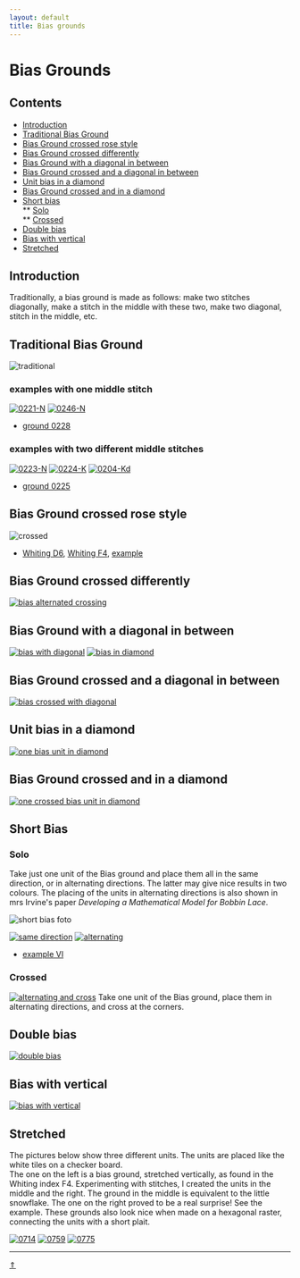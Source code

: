 ```yaml
---
layout: default
title: Bias grounds
---
```


# Bias Grounds

## Contents
* [Introduction](#introduction)
* [Traditional Bias Ground](#traditional-bias-ground)
* [Bias Ground crossed rose style](#bias-ground-crossed-rose-style)
* [Bias Ground crossed differently](#bias-ground-crossed-differently)
* [Bias Ground with a diagonal in between](#bias-ground-with-a-diagonal-in-between)
* [Bias Ground crossed and a diagonal in between](#bias-ground-crossed-and-a-diagonal-in-between)
* [Unit bias in a diamond](#unit-bias-in-a-diamond)
* [Bias Ground crossed and in a diamond](#bias-ground-crossed-and-in-a-diamond)      
* [Short bias](#short-bias)         
** [Solo](#solo)     
** [Crossed](#crossed)
* [Double bias](#double-bias)
* [Bias with vertical](#bias-with-vertical)
* [Stretched](#stretched)

## Introduction
Traditionally, a bias ground is made as follows: make two stitches diagonally, make a stitch in the middle with these two, make two diagonal, stitch in the middle, etc.         

## Traditional Bias Ground
![traditional][p-0221-tr] 
<p style="clear: both"></p>

[p-0221-tr]: ../images/bias/g-bias-tr.svg?align=left "traditional bias ground"

### examples with one middle stitch
[![0221-N][P-0221-N]][T-0221-N]
[![0246-N][P-0246-N]][T-0246-N]


[P-0221-N]: ../images/bias/0221-N.png "traditional"
[P-0246-N]: ../images/bias/0246-N.png

[T-0221-N]: /GroundForge/tiles?patchWidth=12&patchHeight=12&d1=ct&c1=ctct&a1=ctct&d2=ctct&b2=ctct&a2=ct&tile=6-48,86-4&footsideStitch=ctctt&tileStitch=ctct&headsideStitch=ctctt&shiftColsSW=-2&shiftRowsSW=2&shiftColsSE=2&shiftRowsSE=2
[T-0246-N]: /GroundForge/tiles?patchWidth=12&patchHeight=12&d1=ct&c1=ctc&a1=ctct&d2=ctcr&b2=ctct&a2=ct&tile=6-48,86-4&footsideStitch=ctctt&tileStitch=ctct&headsideStitch=ctctt&shiftColsSW=-2&shiftRowsSW=2&shiftColsSE=2&shiftRowsSE=2






* [ground 0228][T-0228-OD]   

[T-0228-OD]: /GroundForge/tiles?patchWidth=12&patchHeight=12&a1=ctc&c1=ctc&d1=tct&a2=tct&b2=ctc&d2=ctc&shiftColsSE=2&shiftRowsSE=2&shiftColsSW=-2&shiftRowsSW=2&tile=6-48,86-4


### examples with two different middle stitches
[![0223-N][P-0223-N]][T-0223-N]
[![0224-K][P-0224-K]][T-0224-K]
[![0204-Kd][P-0204-Kd]][T-0204-Kd]

[P-0223-N]: ../images/bias/0223-N.png
[P-0224-K]: ../images/bias/0224-K.png
[P-0204-Kd]: ../images/bias/0204-Kd.png

[T-0223-N]: /GroundForge/tiles?patchWidth=12&patchHeight=12&d1=ctct&c1=ctct&a1=ctct&d2=ctct&b2=ctct&a2=ct&tile=6-48,86-4&footsideStitch=ctctt&tileStitch=ctct&headsideStitch=ctctt&shiftColsSW=-2&shiftRowsSW=2&shiftColsSE=2&shiftRowsSE=2
[T-0224-K]: /GroundForge/tiles?patchWidth=12&patchHeight=12&d1=tctct&c1=ctc&a1=ctcl&d2=ctc&b2=ctcl&a2=c&tile=6-48,86-4&footsideStitch=ctctt&tileStitch=ctct&headsideStitch=ctctt&shiftColsSW=-2&shiftRowsSW=2&shiftColsSE=2&shiftRowsSE=2
[T-0204-Kd]: /GroundForge/tiles?patchWidth=12&patchHeight=12&d1=c&c1=ctctcl&a1=ctctct&d2=ctct&b2=ctcl&a2=ct&tile=6-48,86-4&footsideStitch=ctctt&tileStitch=ctct&headsideStitch=ctctt&shiftColsSW=-2&shiftRowsSW=2&shiftColsSE=2&shiftRowsSE=2



* [ground 0225][T-0225-L]

[T-0225-L]: /GroundForge/tiles?patchWidth=12&patchHeight=12&d1=tctct&c1=ctc&a1=rrctc&d2=ctc&b2=rrctc&a2=ctc&tile=6-48,86-4&footsideStitch=ctctt&tileStitch=ctct&headsideStitch=ctctt&shiftColsSW=-2&shiftRowsSW=2&shiftColsSE=2&shiftRowsSE=2

##  Bias Ground crossed rose style
![crossed][P-0221-at]
* [Whiting D6][T-wi-D6], [Whiting F4][T-wi-F4], [example][T-0278-KG]

[P-0221-at]: ../images/bias/g-bias-at.svg "tradtional bias crossed"

[T-wi-D6]: /GroundForge/tiles?whiting=D6_P139&patchWidth=12&patchHeight=12&a1=ctct&c1=ctct&d1=ct&a2=ct&b2=ctct&c2=ct&d2=ctct&shiftColsSE=2&shiftRowsSE=2&shiftColsSW=-2&shiftRowsSW=2&tile=8-48,8314
[T-wi-F4]: /GroundForge/tiles?whiting=F4_P180&patchWidth=12&patchHeight=12&a1=ctcrrctc&c1=ctcllctc&d1=ctc&a2=ctc&b2=ctc&c2=ctc&d2=ctc&shiftColsSE=2&shiftRowsSE=2&shiftColsSW=-2&shiftRowsSW=2&tile=8-48,8314
[T-0278-KG]: /GroundForge/tiles?patchWidth=12&patchHeight=12&a1=ctc&c1=ctc&d1=c&a2=c&b2=ctct&c2=c&d2=tctc&shiftColsSE=2&shiftRowsSE=2&shiftColsSW=-2&shiftRowsSW=2&tile=8-48,8314

## Bias Ground crossed differently
[![][p-bias-aa]][t-bias-aa]

[p-bias-aa]: ../images/bias/g-bias-aa.svg "bias alternated crossing"
[t-bias-aa]: /GroundForge/tiles?whiting=E6_P160&patchWidth=12&patchHeight=12&a1=ct&b1=ctct&c1=ct&d1=ctct&f1=ctct&g1=ct&h1=ctct&a2=ctct&c2=ctct&d2=ct&e2=ctct&f2=ct&g2=ctct&h2=ct&a3=ct&b3=ctct&c3=ct&d3=ctct&e3=ct&f3=ctct&h3=ctct&a4=ctct&b4=ct&c4=ctct&e4=ctct&f4=ct&g4=ctct&h4=ct&shiftColsSE=4&shiftRowsSE=4&shiftColsSW=-4&shiftRowsSW=4&tile=1488-483,8-483148,831488-4,488-4831

## Bias Ground with a diagonal in between
[![][p-bias-vg]][t-bias-vg]
[![][p-bias-sq]][t-bias-sq]

[p-bias-vg]: ../images/bias/g-bias-vg.svg "bias with diagonal"
[p-bias-sq]: ../images/bias/g-bias-in-sqr.svg "bias in diamond"
[t-bias-vg]: /GroundForge/tiles?patchWidth=12&patchHeight=12&a1=ctct&c1=ctct&d1=ct&e1=ctct&b2=ctct&d2=ctct&e2=ct&f2=ctct&a3=ctct&c3=ctct&e3=ctct&f3=ct&shiftColsSE=3&shiftRowsSE=3&shiftColsSW=-3&shiftRowsSW=3&tile=5-486-,-5-486,6-5-48
[t-bias-sq]: /GroundForge/tiles?patchWidth=12&patchHeight=12&a1=ctct&c1=ctct&d1=ctc&e1=ctc&b2=ctct&d2=ctcl&e2=ctc&f2=ctc&a3=ctct&c3=ctct&e3=ctcl&f3=ctct&shiftColsSE=3&shiftRowsSE=3&shiftColsSW=-3&shiftRowsSW=3&tile=5-486-,-5-486,6-5-48
   
## Bias Ground crossed and a diagonal in between   
[![][p-bias-av]][t-bias-av]

[p-bias-av]: ../images/bias/g-bias-av.svg "bias crossed with diagonal"
[t-bias-av]: /GroundForge/tiles?patchWidth=12&patchHeight=12&a1=ctct&c1=ctct&e1=ctct&f1=ct&a2=ctct&b2=ctct&c2=ctct&d2=ctct&e2=ctct&f2=ctct&shiftColsSE=2&shiftRowsSE=2&shiftColsSW=-4&shiftRowsSW=2&tile=8-7-48,831214

## Unit bias in a diamond
[![][p-bias-uni]][t-bias-uni]

[p-bias-uni]: ../images/bias/g-sh-bias-in-sqr.svg "one bias unit in diamond"
[t-bias-uni]: /GroundForge/tiles?patchWidth=12&patchHeight=12&b1=ctct&d1=ctct&f1=ctct&a2=ctc&c2=ctct&e2=ctct&a3=ctc&b3=ctcr&d3=ctct&f3=ctcl&shiftColsSE=3&shiftRowsSE=3&shiftColsSW=-3&shiftRowsSW=3&tile=-5-4-5,5-5-5-,86-5-5

## Bias Ground crossed and in a diamond
[![][p-bias-unx]][t-bias-unx]

[p-bias-unx]: ../images/bias/g-bias-x-in-sqr.svg "one crossed bias unit in diamond"
[t-bias-unx]: /GroundForge/tiles?patchWidth=12&patchHeight=12&b1=ctct&c1=ct&d1=ctct&e1=ct&f1=ctct&a2=ctct&b2=ct&c2=ctct&e2=ctct&f2=ct&a3=ct&b3=ctct&d3=ctct&f3=ctct&shiftColsSE=3&shiftRowsSE=3&shiftColsSW=-3&shiftRowsSW=3&tile=-21486,317-48,88-5-4

## Short Bias
### Solo
Take just one unit of the Bias ground and place them all in the same direction, or in alternating directions. The latter may give nice results in two colours. The placing of the units in alternating directions is also shown in mrs Irvine's paper _Developing a Mathematical Model for Bobbin Lace_. 

![short bias foto][foto-0228-OGy]     

[![same direction][pic-0228-OG]][T-0228-OG]
[![alternating][pic-0228-OGy]][T-0228-OGy]  
* [example VI][T-0267-OGy]

[pic-0228-OG]: ../images/bias/g-0228-OG.svg "units in same direction"
[pic-0228-OGy]: ../images/bias/g-0228-OGy.svg "units in alternating directions"
[foto-0228-OGy]: ../images/bias/g-0228-foto.jpg "ground 0228, as solo units placed in alternating directions"
[T-0228-OG]: /GroundForge/tiles?patchWidth=12&patchHeight=12&a1=tct&b1=ctc&d1=ctc&a2=ctc&c2=ctc&shiftColsSE=2&shiftRowsSE=2&shiftColsSW=-2&shiftRowsSW=2&tile=86-5,4-5-
[T-0228-OGy]: /GroundForge/tiles?patchWidth=12&patchHeight=12&a1=tct&b1=ctc&d1=ctc&a2=ctc&c2=ctc&b3=ctc&c3=tct&d3=ctc&a4=ctc&c4=ctc&shiftColsSE=4&shiftRowsSE=4&shiftColsSW=0&shiftRowsSW=4&tile=15-2,7-5-,-586,5-4-
[T-0267-OGy]: /GroundForge/tiles?patchWidth=12&patchHeight=12&a1=ctc&b1=ctcr&d1=ctct&a2=ctct&c2=ctcl&b3=ctcl&c3=ctc&d3=ctct&a4=ctcr&c4=ctct&shiftColsSE=4&shiftRowsSE=4&shiftColsSW=0&shiftRowsSW=4&tile=15-2,7-5-,-586,5-4-

### Crossed
[![alternating and cross][p-0248]][t-0248]
Take one unit of the Bias ground, place them in alternating directions, and cross at the corners.            
<p style="clear: both"></p>

[p-0248]: ../images/bias/g-02YQ2.svg?align=left "alternating and crossed"
[t-0248]: /GroundForge/tiles?patchWidth=12&patchHeight=12&d1=ctc&b1=ctc&a1=tct&d2=c&c2=ctc&b2=c&a2=ctc&d3=ctc&c3=tct&b3=ctc&d4=c&c4=ctc&b4=c&a4=ctc&tile=88-4,4831,-117,3178,&footsideStitch=ctctt&tileStitch=ctc&headsideStitch=ctctt&shiftColsSW=0&shiftRowsSW=4&shiftColsSE=4&shiftRowsSE=4

## Double bias
[![double bias][p-doublebias]][t-doublebias]
<p style="clear: both"></p>

[p-doublebias]: ../images/bias/g-doublebias.svg?align=left "double bias"
[t-doublebias]: /GroundForge/tiles?patchWidth=15&patchHeight=15&d1=rctcr&c1=ctc&b1=ctc&a1=lctcl&b2=ctc&tile=2A1C,-7--&footsideStitch=ctctt&tileStitch=ctc&headsideStitch=ctctt&shiftColsSW=-1&shiftRowsSW=2&shiftColsSE=4&shiftRowsSE=1

## Bias with vertical
[![bias with vertical][p-3228]][t-3228]
<p style="clear: both"></p>

[p-3228]: ../images/bias/G32.svg?align=left "bias with vertical"
[t-3228]: /GroundForge/tiles?patchWidth=12&patchHeight=20&b1=ctc&c1=ctc&d1=ctc&b2=ctc&c2=ctctc&d2=ctc&b3=ctcr&c3=ctc&d3=ctcl&a4=ttctctt&tile=-C3B,-488,-148,5---&footsideStitch=ctctt&tileStitch=ctc&headsideStitch=ctctt&shiftColsSW=0&shiftRowsSW=4&shiftColsSE=4&shiftRowsSE=4

## Stretched
The pictures below show three different units. The units are placed like the white tiles on a checker board.          
The one on the left is a bias ground, stretched vertically, as found in the Whiting index F4. Experimenting with stitches, I created the units in the middle and the right. The ground in the middle is equivalent to the little snowflake. The one on the right proved to be a real surprise! See the example. These grounds also look nice when made on a hexagonal raster, connecting the units with a short plait.

[![0714][p-stretched-71]][T-0714]
[![0759][p-stretched-73]][T-0759]
[![0775][p-stretched-74]][T-0775]

[p-stretched-71]: ../images/bias/w-stretched-71.png 
[p-stretched-73]: ../images/bias/w-stretched-73.png 
[p-stretched-74]: ../images/bias/w-stretched-74.png 

[T-0714]: /GroundForge/tiles?patchWidth=12&patchHeight=20&a1=ctctctc&b1=tct&c1=ctctctc&b2=ctc&a3=ctc&c3=ctc&d4=ctc&tile=B8D-,-4--,B-C-,---5&footsideStitch=ctctt&tileStitch=ctc&headsideStitch=ctctt&shiftColsSW=-2&shiftRowsSW=4&shiftColsSE=2&shiftRowsSE=4
[T-0759]: /GroundForge/tiles?patchWidth=12&patchHeight=20&b1=ctc&a2=ctctctc&c2=tct&b3=ctc&a4=tct&c4=ctctctc&b5=ctc&a6=ctc&c6=ctc&tile=-5--,B-C-,-5--,B-C-,-5--,B-C-&footsideStitch=ctctt&tileStitch=ctc&headsideStitch=ctctt&shiftColsSW=-2&shiftRowsSW=6&shiftColsSE=2&shiftRowsSE=6
[T-0775]: /GroundForge/tiles?patchWidth=12&patchHeight=12&a1=ctc&b1=ctc&c1=tctct&d1=ctc&a2=ctcl&b2=ctc&a3=ctc&b3=ctc&c3=ctc&b4=ctc&c4=rctc&tile=83A4,48--,48D-,-48-&footsideStitch=ctctt&tileStitch=ctc&headsideStitch=ctctt&shiftColsSW=-2&shiftRowsSW=4&shiftColsSE=2&shiftRowsSE=4


***
[&uArr;]()




